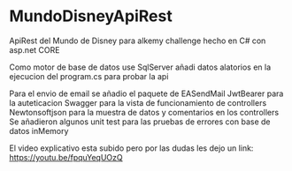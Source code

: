 # MundoDisneyApiRest
ApiRest del Mundo de Disney para alkemy challenge hecho en C# con asp.net CORE

Como motor de base de datos use SqlServer
añadi datos alatorios en la ejecucion del program.cs para probar la api

Para el envio de email se añadio el paquete de EASendMail
JwtBearer para la auteticacion
Swagger para la vista de funcionamiento de controllers
Newtonsoftjson para la muestra de datos y comentarios en los controllers
Se añadieron algunos unit test para las pruebas de errores con base de datos inMemory

El video explicativo esta subido pero por las dudas les dejo un link: https://youtu.be/fpquYeqUOzQ
